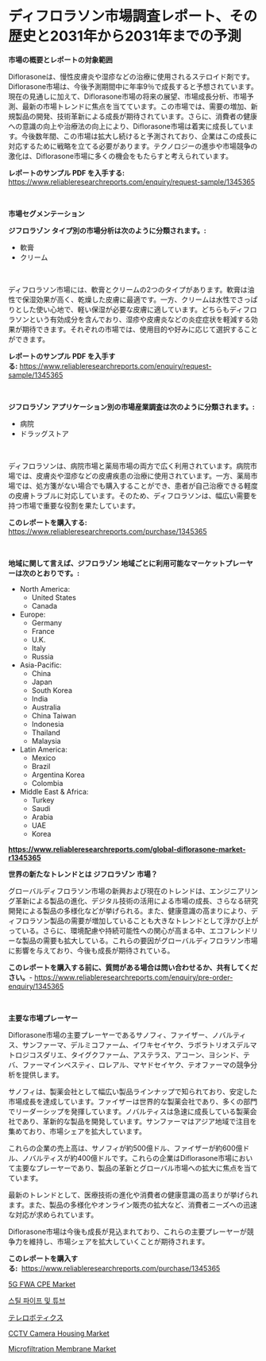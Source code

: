 <p><h1>ディフロラソン市場調査レポート、その歴史と2031年から2031年までの予測</h1></p><p><strong>市場の概要とレポートの対象範囲</strong></p>
<p><p>Diflorasoneは、慢性皮膚炎や湿疹などの治療に使用されるステロイド剤です。Diflorasone市場は、今後予測期間中に年率9％で成長すると予想されています。現在の見通しに加えて、Diflorasone市場の将来の展望、市場成長分析、市場予測、最新の市場トレンドに焦点を当てています。この市場では、需要の増加、新規製品の開発、技術革新による成長が期待されています。さらに、消費者の健康への意識の向上や治療法の向上により、Diflorasone市場は着実に成長しています。今後数年間、この市場は拡大し続けると予測されており、企業はこの成長に対応するために戦略を立てる必要があります。テクノロジーの進歩や市場競争の激化は、Diflorasone市場に多くの機会をもたらすと考えられています。</p></p>
<p><strong>レポートのサンプル PDF を入手する:</strong> <a href="https://www.reliableresearchreports.com/enquiry/request-sample/1345365">https://www.reliableresearchreports.com/enquiry/request-sample/1345365</a></p>
<p>&nbsp;</p>
<p><strong>市場セグメンテーション</strong></p>
<p><strong>ジフロラゾン タイプ別の市場分析は次のように分類されます。:</strong></p>
<p><ul><li>軟膏</li><li>クリーム</li></ul></p>
<p>&nbsp;</p>
<p><p>ディフロラソン市場には、軟膏とクリームの2つのタイプがあります。軟膏は油性で保湿効果が高く、乾燥した皮膚に最適です。一方、クリームは水性でさっぱりとした使い心地で、軽い保湿が必要な皮膚に適しています。どちらもディフロラソンという有効成分を含んでおり、湿疹や皮膚炎などの炎症症状を軽減する効果が期待できます。それぞれの市場では、使用目的や好みに応じて選択することができます。</p></p>
<p><strong>レポートのサンプル PDF を入手する:</strong>&nbsp;<a href="https://www.reliableresearchreports.com/enquiry/request-sample/1345365">https://www.reliableresearchreports.com/enquiry/request-sample/1345365</a></p>
<p>&nbsp;</p>
<p><strong> ジフロラゾン アプリケーション別の市場産業調査は次のように分類されます。:</strong></p>
<p><ul><li>病院</li><li>ドラッグストア</li></ul></p>
<p>&nbsp;</p>
<p><p>ディフロラソンは、病院市場と薬局市場の両方で広く利用されています。病院市場では、皮膚炎や湿疹などの皮膚疾患の治療に使用されています。一方、薬局市場では、処方箋がない場合でも購入することができ、患者が自己治療できる軽度の皮膚トラブルに対応しています。そのため、ディフロラソンは、幅広い需要を持つ市場で重要な役割を果たしています。</p></p>
<p><strong>このレポートを購入する:</strong>&nbsp; <a href="https://www.reliableresearchreports.com/purchase/1345365">https://www.reliableresearchreports.com/purchase/1345365</a></p>
<p>&nbsp;</p>
<p><strong>地域に関して言えば、ジフロラゾン 地域ごとに利用可能なマーケットプレーヤーは次のとおりです。:</strong></p>
<p><ul>
    <li>
        North America:
        <ul>
            <li>United States</li>
            <li>Canada</li>
        </ul>
    </li>
    <li>
        Europe:
        <ul>
            <li>Germany</li>
            <li>France</li>
            <li>U.K.</li>
            <li>Italy</li>
            <li>Russia</li>
        </ul>
    </li>
    <li>
        Asia-Pacific:
        <ul>
            <li>China</li>
            <li>Japan</li>
            <li>South Korea</li>
            <li>India</li>
            <li>Australia</li>
            <li>China Taiwan</li>
            <li>Indonesia</li>
            <li>Thailand</li>
            <li>Malaysia</li>
        </ul>
    </li>
    <li>
        Latin America:
        <ul>
            <li>Mexico</li>
            <li>Brazil</li>
            <li>Argentina Korea</li>
            <li>Colombia</li>
        </ul>
    </li>
    <li>
        Middle East & Africa:
        <ul>
            <li>Turkey</li>
            <li>Saudi</li>
            <li>Arabia</li>
            <li>UAE</li>
            <li>Korea</li>
        </ul>
    </li>
    </ul></p>
<p><strong><a href="https://www.reliableresearchreports.com/global-diflorasone-market-r1345365">https://www.reliableresearchreports.com/global-diflorasone-market-r1345365</a></strong>&nbsp;</p>
<p><strong>世界の新たなトレンドとは ジフロラゾン 市場？</strong></p>
<p><p>グローバルディフロラソン市場の新興および現在のトレンドは、エンジニアリング革新による製品の進化、デジタル技術の活用による市場の成長、さらなる研究開発による製品の多様化などが挙げられる。また、健康意識の高まりにより、ディフロラソン製品の需要が増加していることも大きなトレンドとして浮かび上がっている。さらに、環境配慮や持続可能性への関心が高まる中、エコフレンドリーな製品の需要も拡大している。これらの要因がグローバルディフロラソン市場に影響を与えており、今後も成長が期待されている。</p></p>
<p><strong>このレポートを購入する前に、質問がある場合は問い合わせるか、共有してください。</strong>- <a href="https://www.reliableresearchreports.com/enquiry/pre-order-enquiry/1345365">https://www.reliableresearchreports.com/enquiry/pre-order-enquiry/1345365</a></p>
<p>&nbsp;</p>
<p><strong>主要な市場プレーヤー</strong></p>
<p><p>Diflorasone市場の主要プレーヤーであるサノフィ、ファイザー、ノバルティス、サンファーマ、デルミコファーム、イワキセイヤク、ラボラトリオスデルマトロジコスダリエ、タイグクファーム、アステラス、アコーン、ヨシンド、テバ、ファーマインベスティ、ロレアル、マヤドセイヤク、テオファーマの競争分析を提供します。 </p><p>サノフィは、製薬会社として幅広い製品ラインナップで知られており、安定した市場成長を達成しています。ファイザーは世界的な製薬会社であり、多くの部門でリーダーシップを発揮しています。ノバルティスは急速に成長している製薬会社であり、革新的な製品を開発しています。サンファーマはアジア地域で注目を集めており、市場シェアを拡大しています。</p><p>これらの企業の売上高は、サノフィが約500億ドル、ファイザーが約600億ドル、ノバルティスが約400億ドルです。これらの企業はDiflorasone市場において主要なプレーヤーであり、製品の革新とグローバル市場への拡大に焦点を当てています。</p><p>最新のトレンドとして、医療技術の進化や消費者の健康意識の高まりが挙げられます。また、製品の多様化やオンライン販売の拡大など、消費者ニーズへの迅速な対応が求められています。</p><p>Diflorasone市場は今後も成長が見込まれており、これらの主要プレーヤーが競争力を維持し、市場シェアを拡大していくことが期待されます。</p></p>
<p><strong>このレポートを購入する:</strong>&nbsp;&nbsp;<a href="https://www.reliableresearchreports.com/purchase/1345365">https://www.reliableresearchreports.com/purchase/1345365</a></p>
<p><p><a href="https://github.com/gdfhhhj/Market-Research-Report-List-4/blob/main/5g-fwa-cpe-market.md">5G FWA CPE Market</a></p><p><a href="https://github.com/JackieFauhey9089475/Market-Research-Report-List-1/blob/main/353497018480.md">스틸 파이프 및 튜브</a></p><p><a href="https://github.com/AaronVargas43/Market-Research-Report-List-1/blob/main/909952520238.md">テレロボティクス</a></p><p><a href="https://spotless-saver-8fd.notion.site/CCTV-Camera-Housing-Market-Analysis-Examines-its-Scope-on-Growth-Opportunities-and-Forecasted-Trend-11667799428d416caf3385c40fa72c65">CCTV Camera Housing Market</a></p><p><a href="https://issuu.com/reportprime-2/docs/microfiltration-membrane-market-size-2030.pptx">Microfiltration Membrane Market</a></p></p>